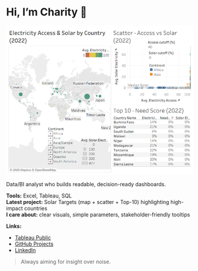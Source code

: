# Hi, I’m Charity 👋

[![Solar Targets dashboard](images/Dashboard.png)](https://public.tableau.com/views/SolarTargets2022/Dashboard)

Data/BI analyst who builds readable, decision-ready dashboards.

**Tools:** Excel, Tableau, SQL  
**Latest project:** Solar Targets (map + scatter + Top-10) highlighting high-impact countries  
**I care about:** clear visuals, simple parameters, stakeholder-friendly tooltips

**Links:** 
- [Tableau Public](https://public.tableau.com/app/profile/charity.mcdaniel)
- [GitHub Projects](https://github.com/charitymcdaniel?tab=repositories)
- [LinkedIn](<your LinkedIn URL>)

> Always aiming for insight over noise.

